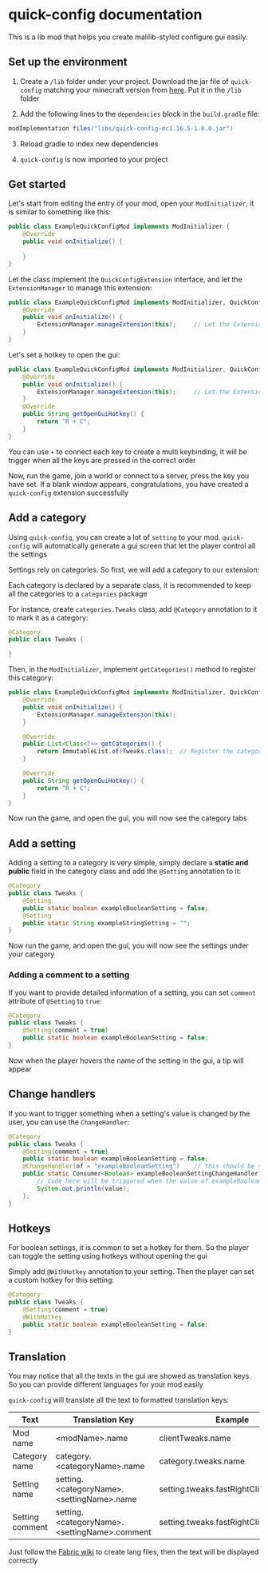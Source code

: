 # quick-config documentation

This is a lib mod that helps you create malilib-styled configure gui easily.

## Set up the environment

1. Create a `/lib` folder under your project. Download the jar file of `quick-config` matching your minecraft version from [here](https://github.com/Ivan-1F/quick-config/releases). Put it in the `/lib` folder

2. Add the following lines to the `dependencies` block in the `build.gradle` file:

```groovy
modImplementation files("libs/quick-config-mc1.16.5-1.0.0.jar")
```

3. Reload gradle to index new dependencies

4. `quick-config` is now imported to your project

## Get started

Let's start from editing the entry of your mod, open your `ModInitializer`, it is similar to something like this:

```java
public class ExampleQuickConfigMod implements ModInitializer {
    @Override
    public void onInitialize() {
        
    }
}
```

Let the class implement the `QuickConfigExtension` interface, and let the `ExtensionManager` to manage this extension:

```java
public class ExampleQuickConfigMod implements ModInitializer, QuickConfigExtension {     // implement QuickConfigExtension
    @Override
    public void onInitialize() {
        ExtensionManager.manageExtension(this);     // Let the ExtensionManager to manage this extension
    }
}
```

Let's set a hotkey to open the gui:

```java
public class ExampleQuickConfigMod implements ModInitializer, QuickConfigExtension {     // implement QuickConfigExtension
    @Override
    public void onInitialize() {
        ExtensionManager.manageExtension(this);     // Let the ExtensionManager to manage this extension
    }
    @Override
    public String getOpenGuiHotkey() {
        return "R + C";
    }
}
```

You can use `+` to connect each key to create a multi keybinding, it will be trigger when all the keys are pressed in the correct order

Now, run the game, join a world or connect to a server, press the key you have set. If a blank window appears, congratulations, you have created a `quick-config` extension successfully

## Add a category

Using `quick-config`, you can create a lot of `setting` to your mod. `quick-config` will automatically generate a gui screen that let the player control all the settings

Settings rely on categories. So first, we will add a category to our extension:

Each category is declared by a separate class, it is recommended to keep all the categories to a `categories` package

For instance, create `categories.Tweaks` class, add `@Category` annotation to it to mark it as a category:

```java
@Category
public class Tweaks {

}
```

Then, in the `ModInitializer`, implement `getCategories()` method to register this category:

```java
public class ExampleQuickConfigMod implements ModInitializer, QuickConfigExtension {
    @Override
    public void onInitialize() {
        ExtensionManager.manageExtension(this);
    }

    @Override
    public List<Class<?>> getCategories() {
        return ImmutableList.of(Tweaks.class);  // Register the category
    }

    @Override
    public String getOpenGuiHotkey() {
        return "R + C";
    }
}
```

Now run the game, and open the gui, you will now see the category tabs

## Add a setting

Adding a setting to a category is very simple, simply declare a **static and public** field in the category class and add the `@Setting` annotation to it:

```java
@Category
public class Tweaks {
    @Setting
    public static boolean exampleBooleanSetting = false;
    @Setting
    public static String exampleStringSetting = "";
}
```

Now run the game, and open the gui, you will now see the settings under your category

### Adding a comment to a setting

If you want to provide detailed information of a setting, you can set `comment` attribute of `@Setting` to `true`:

```java
@Category
public class Tweaks {
    @Setting(comment = true)
    public static boolean exampleBooleanSetting = false;
}
```

Now when the player hovers the name of the setting in the gui, a tip will appear

## Change handlers

If you want to trigger something when a setting's value is changed by the user, you can use the `ChangeHandler`:

```java
@Category
public class Tweaks {
    @Setting(comment = true)
    public static boolean exampleBooleanSetting = false;
    @ChangeHandler(of = "exampleBooleanSetting")    // this should be same as the setting's name you want to listen to
    public static Consumer<Boolean> exampleBooleanSettingChangeHandler = (value) -> {   // Here's the new value of the setting
        // Code here will be triggered when the value of exampleBooleanSetting is changed 
        System.out.println(value);
    };
}
```

## Hotkeys

For boolean settings, it is common to set a hotkey for them. So the player can toggle the setting using hotkeys without opening the gui

Simply add `@WithHotkey` annotation to your setting. Then the player can set a custom hotkey for this setting: 

```java
@Category
public class Tweaks {
    @Setting(comment = true)
    @WithHotkey
    public static boolean exampleBooleanSetting = false;
}
```

## Translation

You may notice that all the texts in the gui are showed as translation keys. So you can provide different languages for your mod easily

`quick-config` will translate all the text to formatted translation keys:

|Text|Translation Key|Example|Snapshot|
|---|---|---|---|
|Mod name|\<modName\>.name|clientTweaks.name||
|Category name|category.\<categoryName\>.name|category.tweaks.name||
|Setting name|setting.\<categoryName\>.\<settingName\>.name|setting.tweaks.fastRightClick.name||
|Setting comment|setting.\<categoryName\>.\<settingName\>.comment|setting.tweaks.fastRightClick.comment||

Just follow the [Fabric wiki](https://fabricmc.net/wiki/tutorial:lang) to create lang files, then the text will be displayed correctly